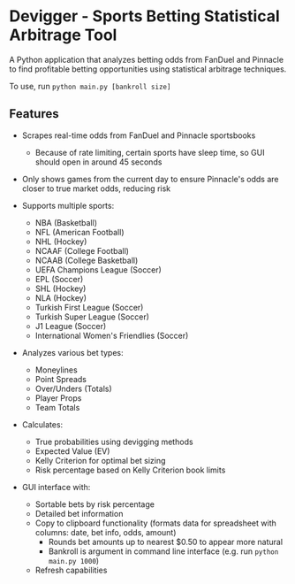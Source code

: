 # Devigger - Sports Betting Statistical Arbitrage Tool

A Python application that analyzes betting odds from FanDuel and Pinnacle to find profitable betting opportunities using statistical arbitrage techniques.

To use, run `python main.py [bankroll size]`

## Features

- Scrapes real-time odds from FanDuel and Pinnacle sportsbooks
  - Because of rate limiting, certain sports have sleep time, so GUI should open in around 45 seconds
- Only shows games from the current day to ensure Pinnacle's odds are closer to true market odds, reducing risk
- Supports multiple sports:
  - NBA (Basketball)
  - NFL (American Football)
  - NHL (Hockey)
  - NCAAF (College Football)
  - NCAAB (College Basketball) 
  - UEFA Champions League (Soccer)
  - EPL (Soccer)
  - SHL (Hockey)
  - NLA (Hockey)
  - Turkish First League (Soccer)
  - Turkish Super League (Soccer)
  - J1 League (Soccer)
  - International Women's Friendlies (Soccer)

- Analyzes various bet types:
  - Moneylines
  - Point Spreads
  - Over/Unders (Totals)
  - Player Props
  - Team Totals
- Calculates:
  - True probabilities using devigging methods
  - Expected Value (EV)
  - Kelly Criterion for optimal bet sizing
  - Risk percentage based on Kelly Criterion book limits
- GUI interface with:
  - Sortable bets by risk percentage
  - Detailed bet information
  - Copy to clipboard functionality (formats data for spreadsheet with columns: date, bet info, odds, amount)
    - Rounds bet amounts up to nearest $0.50 to appear more natural
    - Bankroll is argument in command line interface (e.g. run `python main.py 1000`)
  - Refresh capabilities